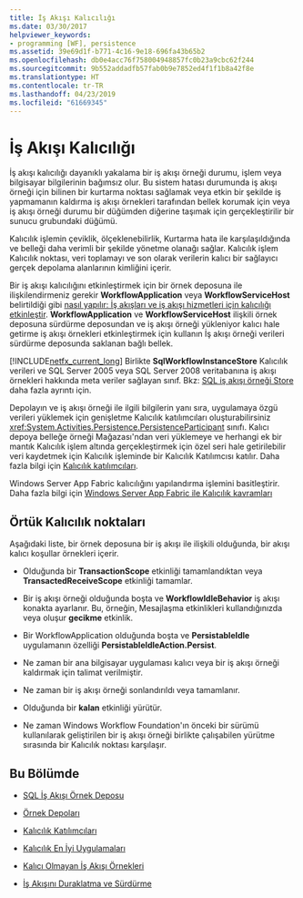 ```yaml
---
title: İş Akışı Kalıcılığı
ms.date: 03/30/2017
helpviewer_keywords:
- programming [WF], persistence
ms.assetid: 39e69d1f-b771-4c16-9e18-696fa43b65b2
ms.openlocfilehash: db0e4acc76f758004948857fc0b23a9cbc62f244
ms.sourcegitcommit: 9b552addadfb57fab0b9e7852ed4f1f1b8a42f8e
ms.translationtype: HT
ms.contentlocale: tr-TR
ms.lasthandoff: 04/23/2019
ms.locfileid: "61669345"
---
```

# <a name="workflow-persistence"></a>İş Akışı Kalıcılığı
İş akışı kalıcılığı dayanıklı yakalama bir iş akışı örneği durumu, işlem veya bilgisayar bilgilerinin bağımsız olur. Bu sistem hatası durumunda iş akışı örneği için bilinen bir kurtarma noktası sağlamak veya etkin bir şekilde iş yapmamanın kaldırma iş akışı örnekleri tarafından bellek korumak için veya iş akışı örneği durumu bir düğümden diğerine taşımak için gerçekleştirilir bir sunucu grubundaki düğümü.  
  
 Kalıcılık işlemin çeviklik, ölçeklenebilirlik, Kurtarma hata ile karşılaşıldığında ve belleği daha verimli bir şekilde yönetme olanağı sağlar. Kalıcılık işlem Kalıcılık noktası, veri toplamayı ve son olarak verilerin kalıcı bir sağlayıcı gerçek depolama alanlarının kimliğini içerir.  
  
 Bir iş akışı kalıcılığını etkinleştirmek için bir örnek deposuna ile ilişkilendirmeniz gerekir **WorkflowApplication** veya **WorkflowServiceHost** belirtildiği gibi [nasıl yapılır: İş akışları ve iş akışı hizmetleri için kalıcılığı etkinleştir](how-to-enable-persistence-for-workflows-and-workflow-services.md). **WorkflowApplication** ve **WorkflowServiceHost** ilişkili örnek deposuna sürdürme deposundan ve iş akışı örneği yükleniyor kalıcı hale getirme iş akışı örnekleri etkinleştirmek için kullanın İş akışı örneği verileri sürdürme deposunda saklanan bağlı bellek.  
  
 [!INCLUDE[netfx_current_long](../../../includes/netfx-current-long-md.md)] Birlikte **SqlWorkflowInstanceStore** Kalıcılık verileri ve SQL Server 2005 veya SQL Server 2008 veritabanına iş akışı örnekleri hakkında meta veriler sağlayan sınıf. Bkz: [SQL iş akışı örneği Store](sql-workflow-instance-store.md) daha fazla ayrıntı için.  
  
 Depolayın ve iş akışı örneği ile ilgili bilgilerin yanı sıra, uygulamaya özgü verileri yüklemek için genişletme Kalıcılık katılımcıları oluşturabilirsiniz <xref:System.Activities.Persistence.PersistenceParticipant> sınıfı. Kalıcı depoya belleğe örneği Mağazası'ndan veri yüklemeye ve herhangi ek bir mantık Kalıcılık işlem altında gerçekleştirmek için özel seri hale getirilebilir veri kaydetmek için Kalıcılık işleminde bir Kalıcılık Katılımcısı katılır. Daha fazla bilgi için [Kalıcılık katılımcıları](persistence-participants.md).  
  
 Windows Server App Fabric kalıcılığını yapılandırma işlemini basitleştirir. Daha fazla bilgi için [Windows Server App Fabric ile Kalıcılık kavramları](https://go.microsoft.com/fwlink/?LinkId=201200)  
  
## <a name="implicit-persistence-points"></a>Örtük Kalıcılık noktaları  
 Aşağıdaki liste, bir örnek deposuna bir iş akışı ile ilişkili olduğunda, bir akışı kalıcı koşullar örnekleri içerir.  
  
- Olduğunda bir **TransactionScope** etkinliği tamamlandıktan veya **TransactedReceiveScope** etkinliği tamamlar.  
  
- Bir iş akışı örneği olduğunda boşta ve **WorkflowIdleBehavior** iş akışı konakta ayarlanır. Bu, örneğin, Mesajlaşma etkinlikleri kullandığınızda veya oluşur **gecikme** etkinlik.  
  
- Bir WorkflowApplication olduğunda boşta ve **PersistableIdle** uygulamanın özelliği **PersistableIdleAction.Persist**.  
  
- Ne zaman bir ana bilgisayar uygulaması kalıcı veya bir iş akışı örneği kaldırmak için talimat verilmiştir.  
  
- Ne zaman bir iş akışı örneği sonlandırıldı veya tamamlanır.  
  
- Olduğunda bir **kalan** etkinliği yürütür.  
  
- Ne zaman Windows Workflow Foundation'ın önceki bir sürümü kullanılarak geliştirilen bir iş akışı örneği birlikte çalışabilen yürütme sırasında bir Kalıcılık noktası karşılaşır.  
  
## <a name="in-this-section"></a>Bu Bölümde  
  
- [SQL İş Akışı Örnek Deposu](sql-workflow-instance-store.md)  
  
- [Örnek Depoları](instance-stores.md)  
  
- [Kalıcılık Katılımcıları](persistence-participants.md)  
  
- [Kalıcılık En İyi Uygulamaları](persistence-best-practices.md)  
  
- [Kalıcı Olmayan İş Akışı Örnekleri](non-persisted-workflow-instances.md)  
  
- [İş Akışını Duraklatma ve Sürdürme](pausing-and-resuming-a-workflow.md)
